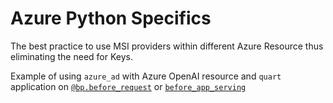 # Azure Python Specifics

The best practice to use MSI providers within different Azure Resource thus eliminating the need for Keys.

Example of using `azure_ad` with Azure OpenAI resource and `quart` application on [`@bp.before_request`](https://github.com/Azure-Samples/azure-search-openai-demo/blob/f6e8729a7215bbcb18d469eaf0bd18808dda64f9/app/backend/app.py#L181C1-L181C19) or [`before_app_serving`](https://github.com/pamelafox/chatgpt-quickstart/blob/a63156404a1cc0bb56b198d21f22300c02d2d93e/src/quartapp/chat.py#L11)

